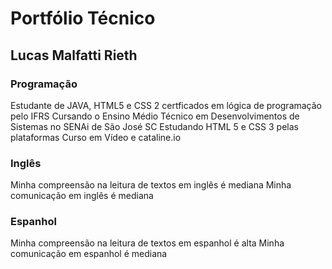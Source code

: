  # Portfólio Técnico 
## Lucas Malfatti Rieth 
### Programação 
Estudante de JAVA, HTML5 e CSS
2 certficados em lógica de programação pelo IFRS
Cursando o Ensino Médio Técnico em Desenvolvimentos de Sistemas no SENAi de São José SC
Estudando HTML 5 e CSS 3 pelas plataformas Curso em Vídeo e cataline.io
### Inglês
Minha compreensão na leitura de textos em inglês é mediana 
Minha comunicação em inglês é mediana
### Espanhol
Minha compreensão na leitura de textos em espanhol é alta
Minha comunicação em espanhol é mediana 

